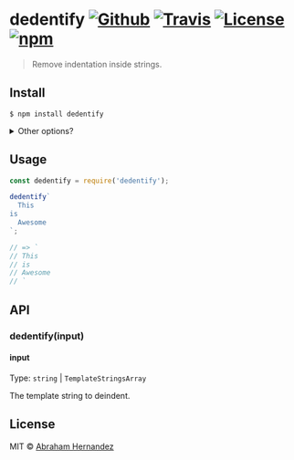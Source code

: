 # dedentify [![Github](https://github.com/abranhe/dedentify/workflows/build/badge.svg)](https://github.com/abranhe/dedentify) [![Travis](https://travis-ci.com/abranhe/dedentify.svg?branch=master)](https://travis-ci.com/abranhe/dedentify) [![License](https://img.shields.io/github/license/abranhe/dedentify.svg)](https://github.com/abranhe/dedentify/blob/master/license) [![npm](https://img.shields.io/npm/v/dedentify.svg?logo=npm)](https://npmjs.org/dedentify)

> Remove indentation inside strings.

## Install

```
$ npm install dedentify
```

<details>
<summary>
  Other options?
</summary>

###### npm

```
$ npm install dedentify
```

###### yarn

```
$ yarn add dedentify
```

###### Github Registry

```
$ npm install abranhe@dedentify
```

</details>

## Usage

```js
const dedentify = require('dedentify');

dedentify`
  This
is
  Awesome
`;

// => `
// This
// is
// Awesome
// `
```

## API

### dedentify(input)

#### input

Type: `string` | `TemplateStringsArray`

The template string to deindent.


## License

MIT © [Abraham Hernandez](https://abranhe.com)